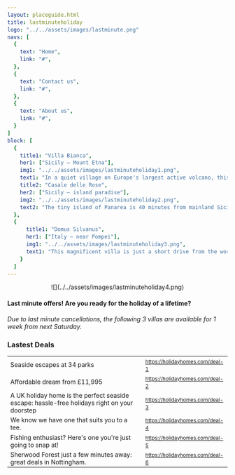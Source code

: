 ```yaml
---
layout: placeguide.html
title: lastminuteholiday
logo: "../../assets/images/lastminute.png"
navs: [
  {
    text: "Home",
    link: "#",
  },
  {
    text: "Contact us",
    link: "#",
  },
  {
    text: "About us",
    link: "#",
  }
]
block: [
  {
    title1: "Villa Bianca",
    her1: ["Sicily – Mount Etna"],
    img1: "../../assets/images/lastminuteholiday1.png",
    text1: "In a quiet village on Europe's largest active volcano, this wonderful villa can sleep up to 10 people, in 4 double and 2 single bedrooms. There is a full kitchen, two large living rooms and four bathrooms as well as an outside swimming pool and a private beach. You can walk into the village for local shopping, or drive to the nearest town in 10 minutes. The airport is 40 km. away. The price includes all meals cooked by Angela, and full maid service.",
    title2: "Casale delle Rose",
    her2: ["Sicily – island paradise"],
    img2: "../../assets/images/lastminuteholiday2.png",
    text2: "The tiny island of Panarea is 40 minutes from mainland Sicily by hydrofoil or fast ferry. Cars are not allowed on the island. Casale delle Rose can sleep up to 6 people in three double bedrooms. The villa is on the beach, but is only 5 minutes walk from local shops and from the tourist port- where you can moor your yacht, if you have one! Price does not include food or maid service.",
  },
  {
      title1: "Domus Silvanus",
      her1: ["Italy – near Pompei"],
      img1: "../../assets/images/lastminuteholiday3.png",
      text1: "This magnificent villa is just a short drive from the world famous ruins at Pompei. With 4 double bedrooms, 3 living rooms and 5 bathrooms – 2 with Jacuzzi hot tubs - it can easily accommodate up to 8 people. There is a large swimming pool in the garden, and a terrace with a wondeful view of the volcano Vesuvius. Price includes full maid service and all meals. Naples airport is 30 mins drive away.",
    }
  ]
---
```


<center>![](../../assets/images/lastminuteholiday4.png)</center>

#### Last minute offers! Are you ready for the holiday of a lifetime?

_Due to last minute cancellations, the following 3 villas are available for 1 week from next Saturday._

### Lastest Deals

|    |    |
|:---|:---|
|Seaside escapes at 34 parks |<small>https://holidayhomes.com/deal-1</small>|
|Affordable dream from £11,995 |<small>https://holidayhomes.com/deal-2</small>|
|A UK holiday home is the perfect seaside escape: hassle-free holidays right on your doorstep |<small>https://holidayhomes.com/deal-3</small>|
|We know we have one that suits you to a tee. |<small>https://holidayhomes.com/deal-4</small>|
|Fishing enthusiast? Here's one you're just going to snap at! |<small>https://holidayhomes.com/deal-5</small>|
|Sherwood Forest just a few minutes away: great deals in Nottingham. |<small>https://holidayhomes.com/deal-6</small>|
